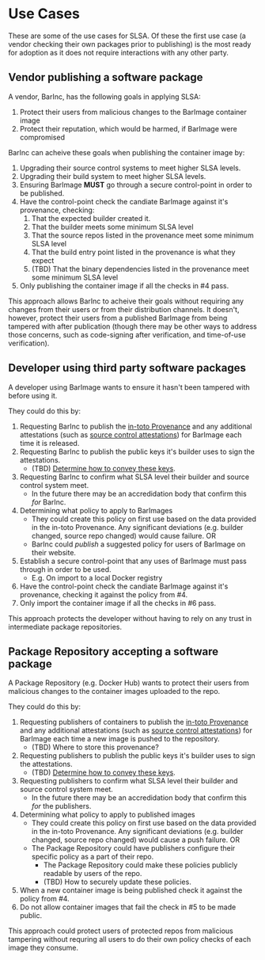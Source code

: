 # Use Cases

These are some of the use cases for SLSA.  Of these the first use case (a vendor checking their
own packages prior to publishing) is the most ready for adoption as it does not require
interactions with any other party.

## Vendor publishing a software package

A vendor, BarInc, has the following goals in applying SLSA:

1.  Protect their users from malicious changes to the BarImage container image
2.  Protect their reputation, which would be harmed, if BarImage were compromised

BarInc can acheive these goals when publishing the container image by:

1.  Upgrading their source control systems to meet higher SLSA levels.
2.  Upgrading their build system to meet higher SLSA levels.
3.  Ensuring BarImage **MUST** go through a secure control-point in order to be published.
4.  Have the control-point check the candiate BarImage against it's provenance, checking:
    1.  That the expected builder created it.
    2.  That the builder meets some minimum SLSA level
    3.  That the source repos listed in the provenance meet some minimum SLSA level
    4.  That the build entry point listed in the provenance is what they expect
    5.  (TBD) That the binary dependencies listed in the provenance meet some minimum SLSA level
5.  Only publishing the container image if all the checks in #4 pass.

This approach allows BarInc to acheive their goals without requiring any changes from their users
or from their distribution channels.  It doesn't, however, protect their users from a published
BarImage from being tampered with after publication (though there may be other ways to address
those concerns, such as code-signing after verification, and time-of-use verification).

## Developer using third party software packages

A developer using BarImage wants to ensure it hasn't been tampered with before using it.

They could do this by:

1.  Requesting BarInc to publish the
    [in-toto Provenance](https://github.com/in-toto/attestation/blob/main/spec/predicates/provenance.md)
    and any additional attestations (such as
    [source control attestations](https://github.com/in-toto/attestation/issues/47)) for BarImage
    each time it is released.
2.  Requesting BarInc to publish the public keys it's builder uses to sign the attestations.
    -   (TBD) [Determine how to convey these keys](https://github.com/slsa-framework/slsa/issues/101).
3.  Requesting BarInc to confirm what SLSA level their builder and source control system meet.
    -   In the future there may be an accredidation body that confirm this _for_ BarInc.
4.  Determining what policy to apply to BarImages
    -   They could create this policy on first use based on the data provided in the in-toto Provenance.
        Any significant deviations (e.g. builder changed, source repo changed) would cause failure. OR
    -   BarInc could _publish_ a suggested policy for users of BarImage on their website.
5.  Establish a secure control-point that any uses of BarImage must pass through in order to be used.
    -   E.g. On import to a local Docker registry
6.  Have the control-point check the candiate BarImage against it's provenance, checking it against the
    policy from #4.
7.  Only import the container image if all the checks in #6 pass.

This approach protects the developer without having to rely on any trust in intermediate package
repositories.

## Package Repository accepting a software package

A Package Repository (e.g. Docker Hub) wants to protect their users from malicious changes to the
container images uploaded to the repo.

They could do this by:

1.  Requesting publishers of containers to publish the
    [in-toto Provenance](https://github.com/in-toto/attestation/blob/main/spec/predicates/provenance.md)
    and any additional attestations (such as
    [source control attestations](https://github.com/in-toto/attestation/issues/47)) for BarImage
    each time a new image is pushed to the repository.
    -   (TBD) Where to store this provenance?
2.  Requesting publishers to publish the public keys it's builder uses to sign the attestations.
    -   (TBD) [Determine how to convey these keys](https://github.com/slsa-framework/slsa/issues/101).
3.  Requesting publishers to confirm what SLSA level their builder and source control system meet.
    -   In the future there may be an accredidation body that confirm this _for_ the publishers.
4.  Determining what policy to apply to published images
    -   They could create this policy on first use based on the data provided in the in-toto Provenance.
        Any significant deviations (e.g. builder changed, source repo changed) would cause a push
        failure. OR
    -   The Package Repository could have publishers configure their specific policy as a part of their
        repo.
        -   The Package Repository could make these policies publicly readable by users of the repo.
        -   (TBD) How to securely update these policies.
5.  When a new container image is being published check it against the policy from #4.
6.  Do not allow container images that fail the check in #5 to be made public.

This approach could protect users of protected repos from malicious tampering without requring all
users to do their own policy checks of each image they consume.
